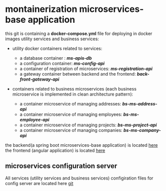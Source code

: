 # montainerization microservices-base application

this git is containing a **docker-compose.yml** file for deploying in docker images utility services and business services:

* utility docker containers related to services:
	 * a database container : ***ms-apis-db***
	 * a configuration container: ***ms-config-api***
	 * a container of registration of microservices: ***ms-registration-api***
	 * a gateway container between backend and the frontend: ***back-front-gateway-api*** 
 
* containers related to business microservices (each business microservice is implemented in clean architecture pattern):

	* a container microservice of managing addresses: ***bs-ms-address-api***
	* a container microservice of managing employees: ***bs-ms-employee-api***
	* a container microservice of managing projects: ***bs-ms-project-api***
	* a container microservice of managing companies: ***bs-ms-company-api***

the backend(a spring boot microservices-base application) is located [here](https://github.com/placidenduwayo1/AEPC-Back)
the frontend (angular application) is located [here](https://github.com/placidenduwayo1/AEPC-Front.git)

## microservices configuration server
All services (utility services and business services) configiration files for config server are located here [git](https://github.com/placidenduwayo1/config-files-center/tree/main/for-fullstack-3-aepc-project)

